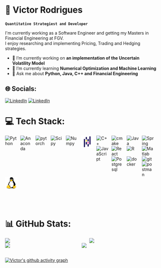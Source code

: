 # :space_invader: Victor Rodrigues
**`Quantitative Strategiest and Developer`**

I'm currently working as a Software Engineer and getting my Masters in Financial Engineering at FGV.  
I enjoy researching and implementing Pricing, Trading and Hedging strategies.


- 🔭 I’m currently working on **an implementation of the Uncertain Volatility Model**
- 🌱 I’m currently learning **Numerical Optimization and Machine Learning**
- 💬 Ask me about **Python, Java, C++ and Financial Engineering**

## 🌐 Socials:
[![LinkedIn](https://img.shields.io/badge/linkedin-%230077B5.svg?style=for-the-badge&logo=linkedin&logoColor=white)](https://linkedin.com/in/victorprodrigues)
[![LinkedIn](https://img.shields.io/badge/Gmail-D14836?style=for-the-badge&logo=gmail&logoColor=white)](mailto:victorrodriguesqf@gmail.com)


# 💻 Tech Stack:
<div>
<img align="left" width="40px" alt="Python" style="padding-right:10px;" src="https://cdn.worldvectorlogo.com/logos/python-5.svg" /> <img align="left" width="40px" alt="Anaconda" style="padding-right:10px;" src="https://cdn.jsdelivr.net/gh/devicons/devicon/icons/anaconda/anaconda-original.svg" /> 
<img align="left" width="40px" alt="pytorch" style="padding-right:10px;" src="https://www.vectorlogo.zone/logos/pytorch/pytorch-icon.svg" /> <img align="left" width="40px" alt="Scipy" style="padding-right:10px;" src="https://upload.wikimedia.org/wikipedia/commons/b/b2/SCIPY_2.svg" /> <img align="left" width="40px" alt="Numpy" style="padding-right:10px;" src="https://cdn.jsdelivr.net/gh/devicons/devicon/icons/numpy/numpy-original.svg" /> <img align="left" width="40px" alt="pandas" style="padding-right:10px;" src="https://raw.githubusercontent.com/devicons/devicon/2ae2a900d2f041da66e950e4d48052658d850630/icons/pandas/pandas-original.svg"  /> <img align="left" width="40px" alt="C++" style="padding-right:10px;" src="https://cdn.worldvectorlogo.com/logos/c.svg" /> <img align="left" width="40px" alt="cmake" style="padding-right:10px;" src="https://cdn.jsdelivr.net/gh/devicons/devicon/icons/cmake/cmake-original.svg" /> <img align="left" width="40px" alt="Java" style="padding-right:10px;" src="https://cdn.jsdelivr.net/gh/devicons/devicon/icons/java/java-original.svg" /> <img align="left" width="40px" alt="Spring" style="padding-right:10px;" src="https://cdn.jsdelivr.net/gh/devicons/devicon/icons/spring/spring-original.svg" /> <img align="left" width="40px" alt="JavaScript" style="padding-right:10px;" src="https://cdn.jsdelivr.net/gh/devicons/devicon/icons/javascript/javascript-original.svg" /> <img align="left" width="40px" alt="React" style="padding-right:10px;" src="https://cdn.jsdelivr.net/gh/devicons/devicon/icons/react/react-original.svg" /> <img align="left" width="40px" alt="R" style="padding-right:10px;" src="https://cdn.jsdelivr.net/gh/devicons/devicon/icons/rstudio/rstudio-original.svg" /> <img align="left" width="40px" alt="Matlab" style="padding-right:10px;" src="https://cdn.jsdelivr.net/gh/devicons/devicon/icons/matlab/matlab-original.svg" /> <img align="left" width="40px" alt="Postgresql" style="padding-right:10px;" src="https://cdn.jsdelivr.net/gh/devicons/devicon/icons/postgresql/postgresql-original.svg" />
<img align="left" width="40px" alt="docker" style="padding-right:10px;" src="https://cdn.jsdelivr.net/gh/devicons/devicon/icons/docker/docker-original.svg" /> <img align="left" width="40px" alt="git" style="padding-right:10px;" src="https://cdn.jsdelivr.net/gh/devicons/devicon/icons/git/git-original.svg" /> <img align="left" width="40px" alt="postman" style="padding-right:10px;" src="https://www.vectorlogo.zone/logos/getpostman/getpostman-icon.svg" /> <img width="40px" alt="linux" style="padding-right:10px;" src="https://raw.githubusercontent.com/devicons/devicon/master/icons/linux/linux-original.svg" /></div> 

</br>
</br>
</br>


# 📊 GitHub Stats:
<div>
<img align="right" width="45%" src="https://media.tenor.com/dHk-LfzHrtwAAAAi/linux-computer.gif" />
<img align="left" width="50%" src="https://github-readme-stats.vercel.app/api?username=victor-prodrigues&show_icons=true&theme=gotham" />
<img align="left" width="50%" src="https://github-readme-streak-stats.herokuapp.com/?user=victor-prodrigues&theme=gotham&hide_border=false" />
<img align="left" width="50%" src="https://github-readme-stats.vercel.app/api/top-langs/?username=victor-prodrigues&theme=gotham&layout=compact" />
</div>
</br>
</br>

[![Victor's github activity graph](https://github-readme-activity-graph.cyclic.app/graph?username=victor-prodrigues&bg_color=0c1014&color=68cfaa&line=2aa289&point=5196a4&area=true&hide_border=true)](https://github.com/ashutosh00710/github-readme-activity-graph)
